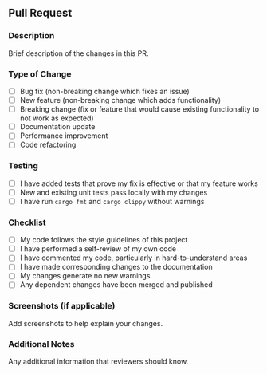 ## Pull Request

### Description
Brief description of the changes in this PR.

### Type of Change
- [ ] Bug fix (non-breaking change which fixes an issue)
- [ ] New feature (non-breaking change which adds functionality)
- [ ] Breaking change (fix or feature that would cause existing functionality to not work as expected)
- [ ] Documentation update
- [ ] Performance improvement
- [ ] Code refactoring

### Testing
- [ ] I have added tests that prove my fix is effective or that my feature works
- [ ] New and existing unit tests pass locally with my changes
- [ ] I have run `cargo fmt` and `cargo clippy` without warnings

### Checklist
- [ ] My code follows the style guidelines of this project
- [ ] I have performed a self-review of my own code
- [ ] I have commented my code, particularly in hard-to-understand areas
- [ ] I have made corresponding changes to the documentation
- [ ] My changes generate no new warnings
- [ ] Any dependent changes have been merged and published

### Screenshots (if applicable)
Add screenshots to help explain your changes.

### Additional Notes
Any additional information that reviewers should know.
